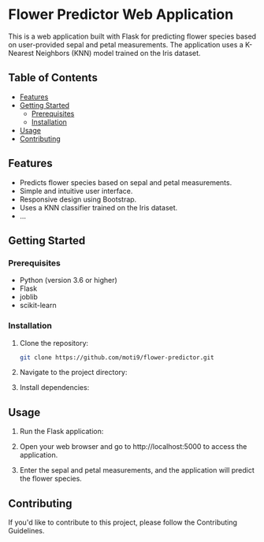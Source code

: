 # Flower Predictor Web Application

This is a web application built with Flask for predicting flower species based on user-provided sepal and petal measurements. The application uses a K-Nearest Neighbors (KNN) model trained on the Iris dataset.

## Table of Contents

- [Features](#features)
- [Getting Started](#getting-started)
  - [Prerequisites](#prerequisites)
  - [Installation](#installation)
- [Usage](#usage)
- [Contributing](#contributing)

## Features

- Predicts flower species based on sepal and petal measurements.
- Simple and intuitive user interface.
- Responsive design using Bootstrap.
- Uses a KNN classifier trained on the Iris dataset.
- ...

## Getting Started

### Prerequisites

- Python (version 3.6 or higher)
- Flask
- joblib
- scikit-learn

### Installation

1. Clone the repository:

   ```bash
   git clone https://github.com/moti9/flower-predictor.git
    ```
2. Navigate to the project directory:

3. Install dependencies:

## Usage
1. Run the Flask application:

2. Open your web browser and go to http://localhost:5000 to access the application.

3. Enter the sepal and petal measurements, and the application will predict the flower species.



## Contributing
If you'd like to contribute to this project, please follow the Contributing Guidelines.




